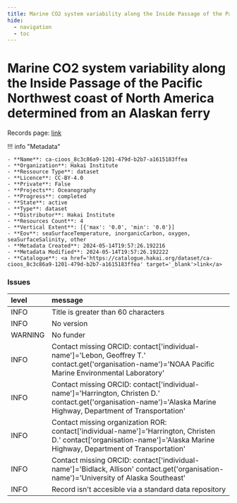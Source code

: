 ```yaml
---
title: Marine CO2 system variability along the Inside Passage of the Pacific Northwest coast of North America determined from an Alaskan ferry
hide:
  - navigation
  - toc
---
```


# Marine CO2 system variability along the Inside Passage of the Pacific Northwest coast of North America determined from an Alaskan ferry

Records page: <a href='https://catalogue.hakai.org/dataset/ca-cioos_8c3c86a9-1201-479d-b2b7-a1615183ffea' target='_blank'>link</a>

<div id='map'></div>

!!! info "Metadata"
    
    - **Name**: ca-cioos_8c3c86a9-1201-479d-b2b7-a1615183ffea 
    - **Organization**: Hakai Institute 
    - **Ressource Type**: dataset 
    - **Licence**: CC-BY-4.0 
    - **Private**: False 
    - **Projects**: Oceanography 
    - **Progress**: completed 
    - **State**: active 
    - **Type**: dataset 
    - **Distributor**: Hakai Institute 
    - **Resources Count**: 4 
    - **Vertical Extent**: [{'max': '0.0', 'min': '0.0'}] 
    - **Eov**: seaSurfaceTemperature, inorganicCarbon, oxygen, seaSurfaceSalinity, other 
    - **Metadata Created**: 2024-05-14T19:57:26.192216 
    - **Metadata Modified**: 2024-05-14T19:57:26.192222 
    - **Catalogue**: <a href='https://catalogue.hakai.org/dataset/ca-cioos_8c3c86a9-1201-479d-b2b7-a1615183ffea' target='_blank'>link</a> 

### Issues

| level   | message                                                                                                                                                                    |
|:--------|:---------------------------------------------------------------------------------------------------------------------------------------------------------------------------|
| INFO    | Title is greater than 60 characters                                                                                                                                        |
| INFO    | No version                                                                                                                                                                 |
| WARNING | No funder                                                                                                                                                                  |
| INFO    | Contact missing ORCID: contact['individual-name']='Lebon, Geoffrey T.' contact.get('organisation-name')='NOAA Pacific Marine Environmental Laboratory'                     |
| INFO    | Contact missing ORCID: contact['individual-name']='Harrington, Christen D.' contact.get('organisation-name')='Alaska Marine Highway, Department of Transportation'         |
| INFO    | Contact missing organization ROR:  contact['individual-name']='Harrington, Christen D.' contact['organisation-name']='Alaska Marine Highway, Department of Transportation' |
| INFO    | Contact missing ORCID: contact['individual-name']='Bidlack, Allison' contact.get('organisation-name')='University of Alaska Southeast'                                     |
| INFO    | Record isn't accesible via a standard data repository                                                                                                                      |

<script>
   document.addEventListener("DOMContentLoaded", function() {
    var map = L.map('map').setView([51.505, -125.09], 5);
    L.tileLayer('https://tile.openstreetmap.org/{z}/{x}/{y}.png', {
        maxZoom: 19,
        attribution: '&copy; <a href="http://www.openstreetmap.org/copyright">OpenStreetMap</a>'
    }).addTo(map);
    var geojsonFeature = {
        "type": "Feature",
        "properties": {
            "name" : "Marine CO2 system variability along the Inside Passage of the Pacific Northwest coast of North America determined from an Alaskan ferry"
        },
        "geometry": {'type': 'Polygon', 'coordinates': [[[-135.72, 48.62], [-122.51, 48.62], [-122.51, 59.45], [-135.72, 59.45], [-135.72, 48.62]]]}
    }
    L.geoJSON(geojsonFeature).addTo(map);
   })
</script>